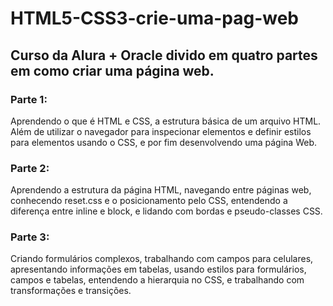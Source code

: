 # HTML5-CSS3-crie-uma-pag-web
## Curso da Alura + Oracle divido em quatro partes em como criar uma página web. 
### Parte 1: 
Aprendendo o que é HTML e CSS, a estrutura básica de um arquivo HTML. Além de utilizar o navegador para inspecionar elementos e definir estilos para elementos usando o CSS, e por fim desenvolvendo uma página Web.
### Parte 2:
Aprendendo a estrutura da página HTML, navegando entre páginas web, conhecendo reset.css e o posicionamento pelo CSS, entendendo a diferença entre inline e block, e lidando com bordas e pseudo-classes CSS. 
### Parte 3: 
Criando formulários complexos, trabalhando com campos para celulares, apresentando informações em tabelas, usando estilos para formulários, campos e tabelas, entendendo a hierarquia no CSS, e trabalhando com transformações e transições. 
